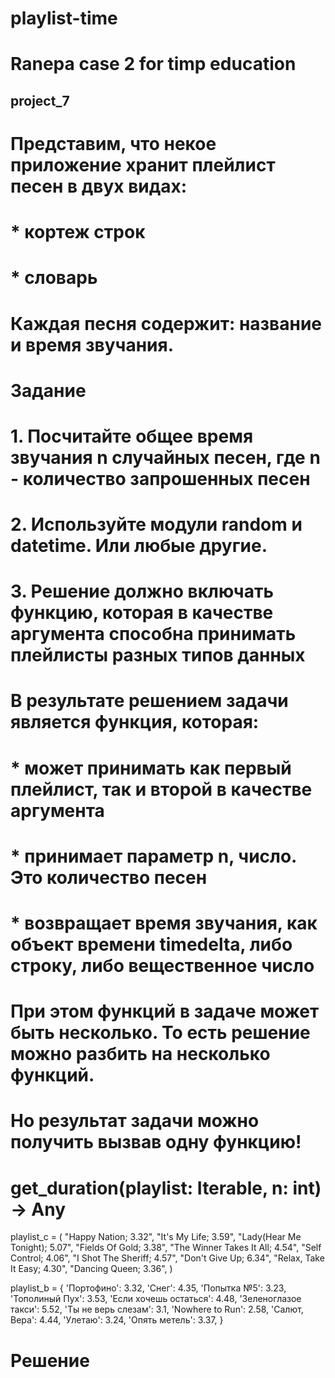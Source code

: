 # playlist-time
# Ranepa case 2 for timp education
## project_7

# Представим, что некое приложение хранит плейлист песен в двух видах:
# * кортеж строк
# * словарь
# Каждая песня содержит: название и время звучания.

# Задание
# 1. Посчитайте общее время звучания n случайных песен, где n - количество запрошенных песен
# 2. Используйте модули random и datetime. Или любые другие.
# 3. Решение должно включать функцию, которая в качестве аргумента способна принимать плейлисты разных типов данных

# В результате решением задачи является функция, которая:
# * может принимать как первый плейлист, так и второй в качестве аргумента
# * принимает параметр n, число. Это количество песен
# * возвращает время звучания, как объект времени timedelta, либо строку, либо вещественное число
# При этом функций в задаче может быть несколько. То есть решение можно разбить на несколько функций.
# Но результат задачи можно получить вызвав одну функцию!
# get_duration(playlist: Iterable, n: int) -> Any

playlist_c = (
"Happy Nation; 3.32",
"It's My Life; 3.59",
"Lady(Hear Me Tonight); 5.07",
"Fields Of Gold; 3.38",
"The Winner Takes It All; 4.54",
"Self Control; 4.06",
"I Shot The Sheriff; 4.57",
"Don't Give Up; 6.34",
"Relax, Take It Easy; 4.30",
"Dancing Queen; 3.36",
)

playlist_b = {
'Портофино': 3.32,
'Снег': 4.35,
'Попытка №5': 3.23,
'Тополиный Пух': 3.53,
'Если хочешь остаться': 4.48,
'Зеленоглазое такси': 5.52,
'Ты не верь слезам': 3.1,
'Nowhere to Run': 2.58,
'Салют, Вера': 4.44,
'Улетаю': 3.24,
'Опять метель': 3.37,
}

# Решение